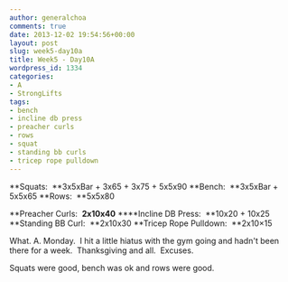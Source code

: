 ```yaml
---
author: generalchoa
comments: true
date: 2013-12-02 19:54:56+00:00
layout: post
slug: week5-day10a
title: Week5 - Day10A
wordpress_id: 1334
categories:
- A
- StrongLifts
tags:
- bench
- incline db press
- preacher curls
- rows
- squat
- standing bb curls
- tricep rope pulldown
---
```


**Squats:  **3x5xBar + 3x65 + 3x75 + 5x5x90
**Bench:  **3x5xBar + 5x5x65
**Rows:  **5x5x80

**Preacher Curls:  **2x10x40**
****Incline DB Press:  **10x20 + 10x25
**Standing BB Curl:  **2x10x30
**Tricep Rope Pulldown:  **2x10×15

What. A. Monday.  I hit a little hiatus with the gym going and hadn't been there for a week.  Thanksgiving and all.  Excuses.

Squats were good, bench was ok and rows were good.
